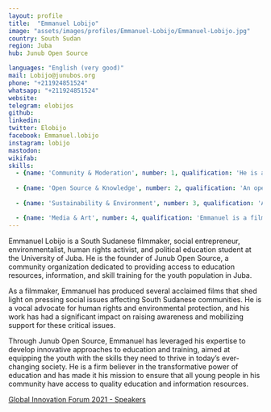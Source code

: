 ```yaml
---
layout: profile
title:  "Emmanuel Lobijo"
image: "assets/images/profiles/Emmanuel-Lobijo/Emmanuel-Lobijo.jpg"
country: South Sudan
region: Juba
hub: Junub Open Source

languages: "English (very good)"
mail: Lobijo@junubos.org
phone: "+211924851524"
whatsapp: "+211924851524"
website: 
telegram: elobijos
github: 
linkedin: 
twitter: Elobijo
facebook: Emmanuel.lobijo
instagram: lobijo
mastodon: 
wikifab:
skills:
  - {name: 'Community & Moderation', number: 1, qualification: 'He is an expert in Bitcoin and blockchain. He uses the technology for a social cause such supplying food to the needy using eatBCH."[How our Global Youth Ambassadors are helping their communities during coronavirus crisis](https://theirworld.org/news/how-global-youth-ambassadors-help-communities-in-coronavirus-crisis/)"'}
  
  - {name: 'Open Source & Knowledge', number: 2, qualification: 'An open tech trainer, Emmanuel has built a team of open tech enthusiasts capable of building basic tools and materials that can solve basic problems like a lack of access to light.'}
  
  - {name: 'Sustainability & Environment', number: 3, qualification: 'As an environmentalist, he is a climate change activist, SDG champion, and enthusiast for creating change activists "[Fighting From The Frontlines: African Climate Activists](https://climatetracker.org/fighting-from-the-frontlines-african-climate-activists/)"'}

  - {name: 'Media & Art', number: 4, qualification: 'Emmanuel is a filmmaker, who has produced several acclaimed films that have shed light on pressing social issues affecting South Sudanese communities "[South Sudan’s Sosywood: Coming soon to a screen near you?](https://www.howwemadeitinafrica.com/south-sudans-sosywood-coming-soon-to-a-screen-near-you/61802/) [The Ebenezer show: 20 minutes with Emmanuel Lobijo on reducing Youth Crime in South Sudan"](https://www.youtube.com/watch?v=zXzZieD-lGY)"'}
---
```

Emmanuel Lobijo is a South Sudanese filmmaker, social entrepreneur, environmentalist, human rights activist, and political education student at the University of Juba. He is the founder of Junub Open Source, a community organization dedicated to providing access to education resources, information, and skill training for the youth population in Juba.

As a filmmaker, Emmanuel has produced several acclaimed films that shed light on pressing social issues affecting South Sudanese communities. He is a vocal advocate for human rights and environmental protection, and his work has had a significant impact on raising awareness and mobilizing support for these critical issues.

Through Junub Open Source, Emmanuel has leveraged his expertise to develop innovative approaches to education and training, aimed at equipping the youth with the skills they need to thrive in today’s ever-changing society. He is a firm believer in the transformative power of education and has made it his mission to ensure that all young people in his community have access to quality education and information resources.

[Global Innovation Forum 2021 - Speakers](https://www.itu.int/en/ITU-D/Innovation/Pages/Events/2021/GIF/Speakers.aspx)
